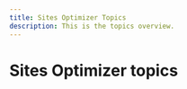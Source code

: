 ```yaml
---
title: Sites Optimizer Topics
description: This is the topics overview.
---
```


# Sites Optimizer topics
